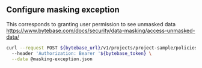 ## Configure masking exception

This corresponds to granting user permission to see unmasked data https://www.bytebase.com/docs/security/data-masking/access-unmasked-data/

```bash
curl --request POST ${bytebase_url}/v1/projects/project-sample/policies/masking_exception?update_mask=payload&allow_missing=true \
  --header 'Authorization: Bearer '${bytebase_token} \
  --data @masking-exception.json
```

